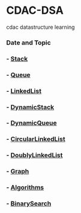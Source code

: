 # CDAC-DSA
cdac datastructure learning
	
### Date and Topic

### - [Stack](https://github.com/Hrishi2520/CDAC-DSA/tree/main/DS-Learning/Stack)
### - [Queue](https://github.com/Hrishi2520/CDAC-DSA/tree/main/DS-Learning/Queue) 
### - [LinkedList](https://github.com/Hrishi2520/CDAC-DSA/tree/main/DS-Learning/LinkedList)
### - [DynamicStack](https://github.com/Hrishi2520/CDAC-DSA/tree/main/DS-Learning/LinkedList/DynamicStack)
### - [DynamicQueue](https://github.com/Hrishi2520/CDAC-DSA/tree/main/DS-Learning/LinkedList/DynamicQueue)
### - [CircularLinkedList](https://github.com/Hrishi2520/CDAC-DSA/tree/main/DS-Learning/LinkedList/CircularLinkedList)
### - [DoublyLinkedList](https://github.com/Hrishi2520/CDAC-DSA/tree/main/DS-Learning/LinkedList/DoublyLinkedList)
### - [Graph](https://github.com/Hrishi2520/CDAC-DSA/tree/main/DS-Learning/Graph)
### - [Algorithms](https://github.com/Hrishi2520/CDAC-DSA/tree/main/DS-Learning/Algorithms)
### - [BinarySearch](https://github.com/Hrishi2520/CDAC-DSA/tree/main/DS-Learning/Searching)

